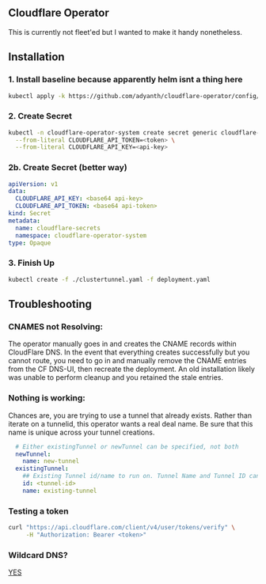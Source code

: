 ## Cloudflare Operator

This is currently not fleet'ed but I wanted to make it handy nonetheless.

## Installation
### 1. Install baseline because apparently helm isnt a thing here
```bash
kubectl apply -k https://github.com/adyanth/cloudflare-operator/config/default
```

### 2. Create Secret
```bash
kubectl -n cloudflare-operator-system create secret generic cloudflare-secrets \
  --from-literal CLOUDFLARE_API_TOKEN=<token> \
  --from-literal CLOUDFLARE_API_KEY=<api-key>

```

### 2b. Create Secret (better way)
```yaml
apiVersion: v1
data:
  CLOUDFLARE_API_KEY: <base64 api-key>
  CLOUDFLARE_API_TOKEN: <base64 api-token>
kind: Secret
metadata:
  name: cloudflare-secrets
  namespace: cloudflare-operator-system
type: Opaque
```

### 3. Finish Up
```bash
kubectl create -f ./clustertunnel.yaml -f deployment.yaml
```

## Troubleshooting
### **CNAMES not Resolving**:
The operator manually goes in and creates the CNAME records within CloudFlare DNS. In the event that everything creates successfully but you cannot route, you need to go in and manually remove the CNAME entries from the CF DNS-UI, then recreate the deployment. An old installation likely was unable to perform cleanup and you retained the stale entries.

### **Nothing is working**:
Chances are, you are trying to use a tunnel that already exists. Rather than iterate on a tunnelid, this operator wants a real deal name. Be sure that this name is unique across your tunnel creations.

```yaml
  # Either existingTunnel or newTunnel can be specified, not both
  newTunnel:
    name: new-tunnel
  existingTunnel:
    ## Existing Tunnel id/name to run on. Tunnel Name and Tunnel ID cannot be both empty. If both are provided, id is used if valid, else falls back to name
    id: <tunnel-id>
    name: existing-tunnel
```

### Testing a token
```bash
curl "https://api.cloudflare.com/client/v4/user/tokens/verify" \
     -H "Authorization: Bearer <token>"
```

### Wildcard DNS?
[YES](https://github.com/adyanth/cloudflare-operator/blob/main/docs/configuration.md#tunnelbinding)